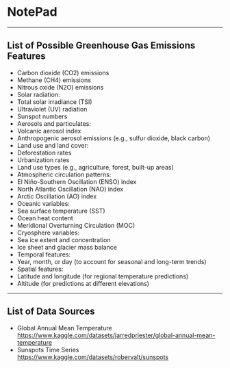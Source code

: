 # NotePad
---

## List of Possible Greenhouse Gas Emissions Features

- Carbon dioxide (CO2) emissions
- Methane (CH4) emissions
- Nitrous oxide (N2O) emissions
- Solar radiation:
- Total solar irradiance (TSI)
- Ultraviolet (UV) radiation
- Sunspot numbers
- Aerosols and particulates:
- Volcanic aerosol index
- Anthropogenic aerosol emissions (e.g., sulfur dioxide, black carbon)
- Land use and land cover:
- Deforestation rates
- Urbanization rates
- Land use types (e.g., agriculture, forest, built-up areas)
- Atmospheric circulation patterns:
- El Niño-Southern Oscillation (ENSO) index
- North Atlantic Oscillation (NAO) index
- Arctic Oscillation (AO) index
- Oceanic variables:
- Sea surface temperature (SST)
- Ocean heat content
- Meridional Overturning Circulation (MOC)
- Cryosphere variables:
- Sea ice extent and concentration
- Ice sheet and glacier mass balance
- Temporal features:
- Year, month, or day (to account for seasonal and long-term trends)
- Spatial features:
- Latitude and longitude (for regional temperature predictions)
- Altitude (for predictions at different elevations)

---

## List of Data Sources

- Global Annual Mean Temperature https://www.kaggle.com/datasets/jarredpriester/global-annual-mean-temperature
- Sunspots Time Series https://www.kaggle.com/datasets/robervalt/sunspots
